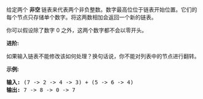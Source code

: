<html>
 <body>
  <p>
   给定两个
   <strong>
    非空
   </strong>
   链表来代表两个非负整数。数字最高位位于链表开始位置。它们的每个节点只存储单个数字。将这两数相加会返回一个新的链表。
  </p>
  <p>
  </p>
  <p>
   你可以假设除了数字 0 之外，这两个数字都不会以零开头。
  </p>
  <p>
   <strong>
    进阶:
   </strong>
  </p>
  <p>
   如果输入链表不能修改该如何处理？换句话说，你不能对列表中的节点进行翻转。
  </p>
  <p>
   <strong>
    示例:
   </strong>
  </p>
  <pre>
<strong>输入:</strong> (7 -&gt; 2 -&gt; 4 -&gt; 3) + (5 -&gt; 6 -&gt; 4)
<strong>输出:</strong> 7 -&gt; 8 -&gt; 0 -&gt; 7
</pre>
 </body>
</html>